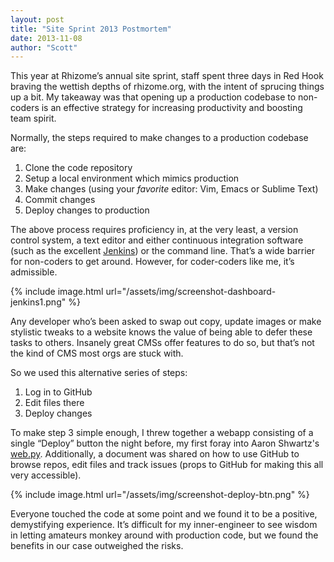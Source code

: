 ```yaml
---
layout: post
title: "Site Sprint 2013 Postmortem"
date: 2013-11-08
author: "Scott"
---
```


This year at Rhizome’s annual site sprint, staff spent three days in Red Hook braving the wettish depths of rhizome.org, with the intent of sprucing things up a bit. My takeaway was that opening up a production codebase to non-coders is an effective strategy for increasing productivity and boosting team spirit.

<!--more-->

Normally, the steps required to make changes to a production codebase are:

1. Clone the code repository
2. Setup a local environment which mimics production
3. Make changes (using your *favorite* editor: Vim, Emacs or Sublime Text)
4. Commit changes
5. Deploy changes to production

The above process requires proficiency in, at the very least, a version control system, a text editor and either continuous integration software (such as the excellent [Jenkins](http://jenkins-ci.org/content/about-jenkins-ci)) or the command line. That’s a wide barrier for non-coders to get around. However, for coder-coders like me, it’s admissible.

{% include image.html url="/assets/img/screenshot-dashboard-jenkins1.png" %} 

Any developer who’s been asked to swap out copy, update images or make stylistic tweaks to a website knows the value of being able to defer these tasks to others. Insanely great CMSs offer features to do so, but that’s not the kind of CMS most orgs are stuck with.

So we used this alternative series of steps:

1. Log in to GitHub
2. Edit files there
3. Deploy changes

To make step 3 simple enough, I threw together a webapp consisting of a single “Deploy” button the night before, my first foray into Aaron Shwartz's [web.py](http://webpy.org/philosophy). Additionally, a document was shared on how to use GitHub to browse repos, edit files and track issues (props to GitHub for making this all very accessible).

{% include image.html url="/assets/img/screenshot-deploy-btn.png" %}

Everyone touched the code at some point and we found it to be a positive, demystifying experience. It’s difficult for my inner-engineer to see wisdom in letting amateurs monkey around with production code, but we found the benefits in our case outweighed the risks.
